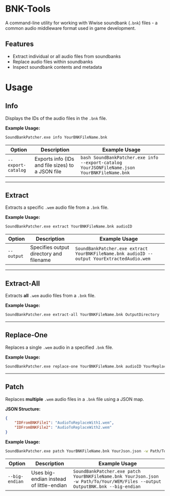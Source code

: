 # BNK-Tools
   A command-line utility for working with Wwise soundbank (`.bnk`) files - a common audio middleware format used in game development.
   
   ## Features
   - Extract individual or all audio files from soundbanks
   - Replace audio files within soundbanks
   - Inspect soundbank contents and metadata
   
# Usage

## Info

Displays the IDs of the audio files in the `.bnk` file.

**Example Usage:**
```bash
SoundBankPatcher.exe info YourBNKFileName.bnk
```

| Option | Description | Example Usage |
|--------|-------------|----------------|
| `--export-catalog` | Exports info (IDs and file sizes) to a JSON file | ```bash SoundBankPatcher.exe info --export-catalog YourJSONFileName.json YourBNKFileName.bnk``` |

---

## Extract

Extracts a specific `.wem` audio file from a `.bnk` file.

**Example Usage:**
```bash
SoundBankPatcher.exe extract YourBNKFileName.bnk audioID
```

| Option | Description | Example Usage |
|--------|-------------|----------------|
| `--output` | Specifies output directory and filename | ```SoundBankPatcher.exe extract YourBNKFileName.bnk audioID --output YourExtractedAudio.wem``` |

---

## Extract-All

Extracts **all** `.wem` audio files from a `.bnk` file.

**Example Usage:**
```bash
SoundBankPatcher.exe extract-all YourBNKFileName.bnk OutputDirectory
```

---

## Replace-One

Replaces a single `.wem` audio in a specified `.bnk` file.

**Example Usage:**
```bash
SoundBankPatcher.exe replace-one YourBNKFileName.bnk audioID YourReplacingWemFile.wem --output OutputBNK.bnk
```

---

## Patch

Replaces **multiple** `.wem` audio files in a `.bnk` file using a JSON map.

**JSON Structure:**
```json
{
    "IDFromBNKFile1": "AudioToReplaceWith1.wem",
    "IDFromBNKFile2": "AudioToReplaceWith2.wem"
}
```

**Example Usage:**
```bash
SoundBankPatcher.exe patch YourBNKFileName.bnk YourJson.json -w Path/To/Your/WEM/FILES --output OutputBNK.bnk
```

| Option | Description | Example Usage |
|--------|-------------|----------------|
| `--big-endian` | Uses big-endian instead of little-endian | ```SoundBankPatcher.exe patch YourBNKFileName.bnk YourJson.json -w Path/To/Your/WEM/Files --output OutputBNK.bnk --big-endian``` |


